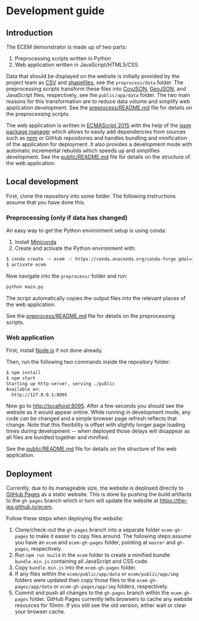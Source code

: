 # Development guide

## Introduction

The ECEM demonstrator is made up of two parts:

1. Preprocessing scripts written in Python
2. Web application written in JavaScript/HTML5/CSS

Data that should be displayed on the website is initially provided by the project team as
[CSV](https://en.wikipedia.org/wiki/Comma-separated_values) and [shapefiles](https://en.wikipedia.org/wiki/Shapefile),
see the `preprocess/data` folder.
The preprocessing scripts transform these files into [CovJSON](https://covjson.org), [GeoJSON](http://geojson.org),
and JavaScript files, respectively, see the `public/app/data` folder.
The two main reasons for this transformation are to reduce data volume and simplify web application development.
See the [preprocess/README.md](preprocess/README.md) file for details on the preprocessing scripts.

The web application is written in [ECMAScript 2015](https://babeljs.io/docs/learn-es2015/)
with the help of the [jspm package manager](http://jspm.io/)
which allows to easily add dependencies from sources such as [npm](https://www.npmjs.com/) or GitHub repositories and
handles bundling and minification of the application for deployment. It also provides a development mode
with automatic incremental rebuilds which speeds up and simplifies development.
See the [public/README.md](public/README.md) file for details on the structure of the web application.

## Local development

First, clone the repository into some folder. The following instructions assume that you have done this.

### Preprocessing (only if data has changed)

An easy way to get the Python environment setup is using conda:

1. Install [Miniconda](http://conda.pydata.org/miniconda.html)
2. Create and activate the Python environment with:
```sh
$ conda create -n ecem -c https://conda.anaconda.org/conda-forge gdal=1.* python=3.*
$ activate ecem
```

Now navigate into the `preprocess/` folder and run:
```sh
python main.py
```

The script automatically copies the output files into the relevant places of the web application.

See the [preprocess/README.md](preprocess/README.md) file for details on the preprocessing scripts.

### Web application

First, install [Node.js](https://nodejs.org/) if not done already.

Then, run the following two commands inside the repository folder:

```bash
$ npm install
$ npm start
Starting up http-server, serving ./public
Available on:
  http://127.0.0.1:8095
```

Now go to <http://localhost:8095>. After a few seconds you should see the website as it would appear online.
While running in development mode, any code can be changed and a simple browser page refresh reflects that change.
Note that this flexibility is offset with slightly longer page loading times during development --
when deployed those delays will disappear as all files are bundled together and minified.

See the [public/README.md](public/README.md) file for details on the structure of the web application.

## Deployment

Currently, due to its manageable size, the website is deployed directly to [GitHub Pages](https://pages.github.com/)
as a static website. This is done by pushing the build artifacts to the `gh-pages` branch
which in turn will update the website at https://the-iea.github.io/ecem.

Follow these steps when deploying the website:

1. Clone/check-out the `gh-pages` branch into a separate folder `ecem-gh-pages` to make it easier to copy files around.
   The following steps assume you have an `ecem` and `ecem-gh-pages` folder, pointing at `master` and `gh-pages`, respectively.
2. Run `npm run build` in the `ecem` folder to create a minified bundle `bundle.min.js` containing all JavaScript and CSS code.
3. Copy `bundle.min.js` into the `ecem-gh-pages` folder.
4. If any files within the `ecem/public/app/data` or `ecem/public/app/img` folders were updated then copy those files
   to the `ecem-gh-pages/app/data` or `ecem-gh-pages/app/img` folders, respectively.
5. Commit and push all changes to the `gh-pages` branch within the `ecem-gh-pages` folder.
   GitHub Pages currently tells browsers to cache any website resources for 10min.
   If you still see the old version, either wait or clear your browser cache.
